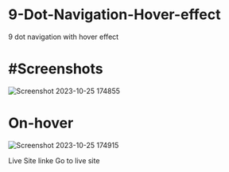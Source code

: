 # 9-Dot-Navigation-Hover-effect
9 dot navigation with hover effect


<h1>#Screenshots</h1>

![Screenshot 2023-10-25 174855](https://github.com/yogi0808/9-Dot-Navigation-Hover-effect/assets/148646093/6ab96d61-68c3-4f04-9a3b-8245249752ff)


<h1>On-hover</h1>


![Screenshot 2023-10-25 174915](https://github.com/yogi0808/9-Dot-Navigation-Hover-effect/assets/148646093/11748f22-eac1-458f-8a43-264adda21e2b)


Live Site linke <a hrf="https://yogi0808.github.io/9-Dot-Navigation-Hover-effect/">Go to live site</a>
